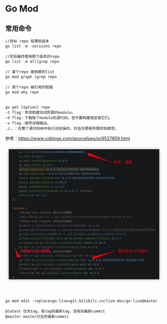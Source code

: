 # Go Mod

## 常用命令

```shell
//目标 repo 有哪些版本
go list -m -versions repo

//实际最终使用那个版本的repo
go list -m all|grep repo

// 某个repo 被依赖的list
go mod graph |grep repo

// 某个repo 被引用的链路
go mod why repo


go get [option] repo
-t flag：考虑构建测试所需的module。
-d flag：下载每个module的源代码，但不要构建或安装它们。
-v flag：提供详细输出。
./… ：在整个源代码树中执行这些操作，并且仅更新所需的依赖项。

```



参考：https://www.cnblogs.com/apocelipes/p/9537659.html

![](./../img/go-mod-replace-demo.png)

```shell


go mod edit -replace=go-live=git.bilibili.co/live-dev/go-live@master

@latest 优先tag，有tag则最新tag，没有则最新commit
@master master分支的最新commit

```

